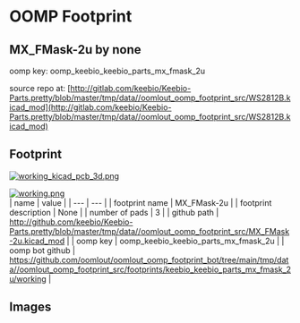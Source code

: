 # OOMP Footprint  
## MX_FMask-2u  by none  
  
oomp key: oomp_keebio_keebio_parts_mx_fmask_2u  
  
source repo at: [http://gitlab.com/keebio/Keebio-Parts.pretty/blob/master/tmp/data//oomlout_oomp_footprint_src/WS2812B.kicad_mod](http://gitlab.com/keebio/Keebio-Parts.pretty/blob/master/tmp/data//oomlout_oomp_footprint_src/WS2812B.kicad_mod)  
## Footprint  
  
[![working_kicad_pcb_3d.png](working_kicad_pcb_3d_600.png)](working_kicad_pcb_3d.png)  
  
[![working.png](working_600.png)](working.png)  
| name | value | 
| --- | --- | 
| footprint name | MX_FMask-2u | 
| footprint description | None | 
| number of pads | 3 | 
| github path | http://github.com/keebio/Keebio-Parts.pretty/blob/master/tmp/data//oomlout_oomp_footprint_src/MX_FMask-2u.kicad_mod | 
| oomp key | oomp_keebio_keebio_parts_mx_fmask_2u | 
| oomp bot github | https://github.com/oomlout/oomlout_oomp_footprint_bot/tree/main/tmp/data//oomlout_oomp_footprint_src/footprints/keebio_keebio_parts_mx_fmask_2u/working | 
## Images  
